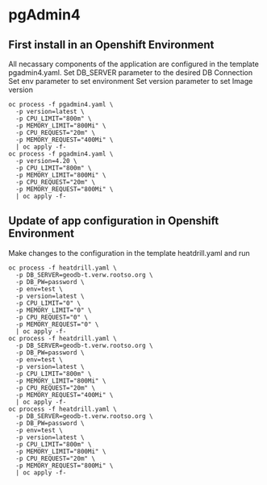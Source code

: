 # pgAdmin4

## First install in an Openshift Environment

All necassary components of the application are configured in the template pgadmin4.yaml.
Set DB_SERVER parameter to the desired DB Connection
Set env parameter to set environment
Set version parameter to set Image version
```
oc process -f pgadmin4.yaml \
  -p version=latest \
  -p CPU_LIMIT="800m" \
  -p MEMORY_LIMIT="800Mi" \
  -p CPU_REQUEST="20m" \
  -p MEMORY_REQUEST="400Mi" \
  | oc apply -f-
oc process -f pgadmin4.yaml \
  -p version=4.20 \
  -p CPU_LIMIT="800m" \
  -p MEMORY_LIMIT="800Mi" \
  -p CPU_REQUEST="20m" \
  -p MEMORY_REQUEST="800Mi" \
  | oc apply -f-
```

## Update of app configuration in Openshift Environment

Make changes to the configuration in the template heatdrill.yaml and run
```
oc process -f heatdrill.yaml \
  -p DB_SERVER=geodb-t.verw.rootso.org \
  -p DB_PW=password \
  -p env=test \
  -p version=latest \
  -p CPU_LIMIT="0" \
  -p MEMORY_LIMIT="0" \
  -p CPU_REQUEST="0" \
  -p MEMORY_REQUEST="0" \
  | oc apply -f-
oc process -f heatdrill.yaml \
  -p DB_SERVER=geodb-t.verw.rootso.org \
  -p DB_PW=password \
  -p env=test \
  -p version=latest \
  -p CPU_LIMIT="800m" \
  -p MEMORY_LIMIT="800Mi" \
  -p CPU_REQUEST="20m" \
  -p MEMORY_REQUEST="400Mi" \
  | oc apply -f-
oc process -f heatdrill.yaml \
  -p DB_SERVER=geodb-t.verw.rootso.org \
  -p DB_PW=password \
  -p env=test \
  -p version=latest \
  -p CPU_LIMIT="800m" \
  -p MEMORY_LIMIT="800Mi" \
  -p CPU_REQUEST="20m" \
  -p MEMORY_REQUEST="800Mi" \
  | oc apply -f-
```
